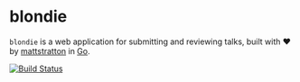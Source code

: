 # blondie

`blondie` is a web application for submitting and reviewing talks, built with :heart: by [mattstratton](https://github.com/mattstratton) in [Go](https://golang.org/).

[![Build Status](https://travis-ci.org/mattstratton/blondie.svg?branch=master)](https://travis-ci.org/mattstratton/blondie)
